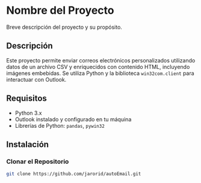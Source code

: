 # Nombre del Proyecto

Breve descripción del proyecto y su propósito.

## Descripción

Este proyecto permite enviar correos electrónicos personalizados utilizando datos de un archivo CSV y enriquecidos con contenido HTML, incluyendo imágenes embebidas. Se utiliza Python y la biblioteca `win32com.client` para interactuar con Outlook.

## Requisitos

- Python 3.x
- Outlook instalado y configurado en tu máquina
- Librerías de Python: `pandas`, `pywin32`

## Instalación

### Clonar el Repositorio

```sh
git clone https://github.com/jarorid/autoEmail.git

